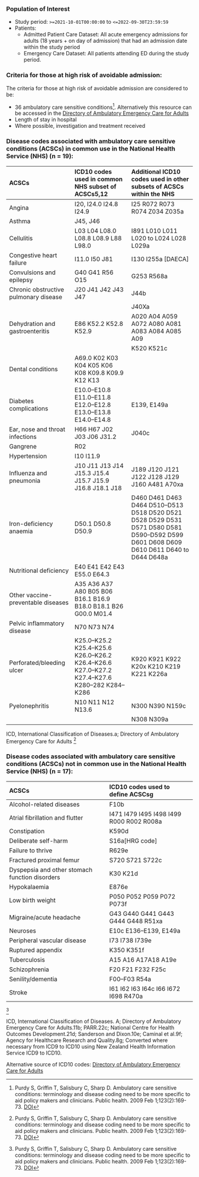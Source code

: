 ### Population of Interest

- Study period: `>=2021-10-01T00:00:00` to `<=2022-09-30T23:59:59`
- Patients:
    - Admitted Patient Care Dataset: All acute emergency admissions for adults (18 years + on day of admission) that had an admission date within the study period
    - Emergency Care Dataset: All patients attending ED during the study period.

### Criteria for those at high risk of avoidable admission:

The criteria for those at high risk of avoidable admission are considered to be:

* 36 ambulatory care sensitive conditions[^1]. Alternatively this resource can be accessed in the [Directory of Ambulatory
Emergency Care for Adults](https://www.ambulatoryemergencycare.org.uk/uploads/files/1/AEC-Directory%206th%20edition%20February%202018.pdf)
* Length of stay in hospital
* Where possible, investigation and treatment received


### Disease codes associated with ambulatory care sensitive conditions (ACSCs) in common use in the National Health Service (NHS) (n = 19):

|ACSCs|ICD10 codes used in common NHS subset of ACSCs5,12|Additional ICD10 codes used in other subsets of ACSCs within the NHS|
|:----|:----|:----|
|Angina|I20, I24.0 I24.8 I24.9|I25 R072 R073 R074 Z034 Z035a|
|Asthma|J45, J46| |
|Cellulitis|L03 L04 L08.0 L08.8 L08.9 L88 L98.0|I891 L010 L011 L020 to L024 L028 L029a|
|Congestive heart failure|I11.0 I50 J81|I130 I255a [DAECA]|
|Convulsions and epilepsy|G40 G41 R56 O15|G253 R568a|
|Chronic obstructive pulmonary disease|J20 J41 J42 J43 J47|J44b|
| | |J40Xa|
|Dehydration and gastroenteritis|E86 K52.2 K52.8 K52.9|A020 A04 A059 A072 A080 A081 A083 A084 A085 A09|
| | |K520 K521c|
|Dental conditions|A69.0 K02 K03 K04 K05 K06 K08 K09.8 K09.9 K12 K13| |
|Diabetes complications|E10.0–E10.8 E11.0–E11.8 E12.0–E12.8 E13.0–E13.8 E14.0–E14.8|E139, E149a|
|Ear, nose and throat infections|H66 H67 J02 J03 J06 J31.2|J040c|
|Gangrene|R02| |
|Hypertension|I10 I11.9| |
|Influenza and pneumonia|J10 J11 J13 J14 J15.3 J15.4 J15.7 J15.9 J16.8 J18.1 J18|J189 J120 J121 J122 J128 J129 J160 A481 A70xa|
|Iron-deficiency anaemia|D50.1 D50.8 D50.9|D460 D461 D463 D464 D510–D513 D518 D520 D521 D528 D529 D531 D571 D580 D581 D590–D592 D599 D601 D608 D609 D610 D611 D640 to D644 D648a|
|Nutritional deficiency|E40 E41 E42 E43 E55.0 E64.3| |
|Other vaccine-preventable diseases|A35 A36 A37 A80 B05 B06 B16.1 B16.9 B18.0 B18.1 B26 G00.0 M01.4| |
|Pelvic inflammatory disease|N70 N73 N74| |
|Perforated/bleeding ulcer|K25.0–K25.2 K25.4–K25.6 K26.0–K26.2 K26.4–K26.6 K27.0–K27.2 K27.4–K27.6 K280–282 K284–K286|K920 K921 K922 K20x K210 K219 K221 K226a|
|Pyelonephritis|N10 N11 N12 N13.6|N300 N390 N159c|
| | |N308 N309a|

ICD, International Classification of Diseases.a; Directory of Ambulatory Emergency Care for Adults
[^1]

### Disease codes associated with ambulatory care sensitive conditions (ACSCs) not in common use in the National Health Service (NHS) (n = 17):

|ACSCs|ICD10 codes used to define ACSCsg|
|:----|:----|
|Alcohol-related diseases|F10b|
|Atrial fibrillation and flutter|I471 I479 I495 I498 I499 R000 R002 R008a|
|Constipation|K590d|
|Deliberate self-harm|S16a[HRG code]|
|Failure to thrive|R629e|
|Fractured proximal femur|S720 S721 S722c|
|Dyspepsia and other stomach function disorders|K30 K21d|
|Hypokalaemia|E876e|
|Low birth weight|P050 P052 P059 P072 P073f|
|Migraine/acute headache|G43 G440 G441 G443 G444 G448 R51xa|
|Neuroses|E10c E136–E139, E149a|
|Peripheral vascular disease|I73 I738 I739e|
|Ruptured appendix|K350 K351f|
|Tuberculosis|A15 A16 A17A18 A19e|
|Schizophrenia|F20 F21 F232 F25c|
|Senility/dementia|F00–F03 R54a|
|Stroke|I61 I62 I63 I64c I66 I672 I698 R470a|
[^1]

ICD, International Classification of Diseases. A; Directory of Ambulatory Emergency Care for Adults.11b; PARR.22c; National Centre for Health Outcomes Development.21d; Sanderson and Dixon.10e; Caminal et al.9f; Agency for Healthcare Research and Quality.8g; Converted where necessary from ICD9 to ICD10 using New Zealand Health Information Service ICD9 to ICD10.

Alternative source of ICD10 codes:
[Directory of Ambulatory
Emergency Care for Adults](https://www.ambulatoryemergencycare.org.uk/uploads/files/1/AEC-Directory%206th%20edition%20February%202018.pdf)


[^1]:
    Purdy S, Griffin T, Salisbury C, Sharp D. Ambulatory care sensitive conditions: terminology and disease coding need to be more specific to aid policy makers and clinicians. Public health. 2009 Feb 1;123(2):169-73. [DOI](https://doi.org/10.1016/j.puhe.2008.11.001)
